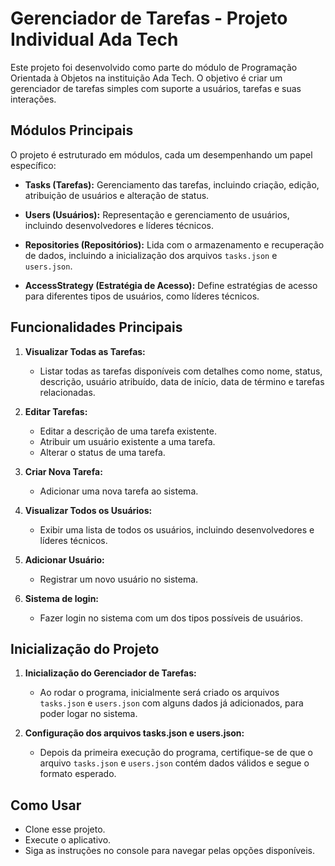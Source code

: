 # Gerenciador de Tarefas - Projeto Individual Ada Tech

Este projeto foi desenvolvido como parte do módulo de Programação Orientada à Objetos na instituição Ada Tech. O objetivo é criar um gerenciador de tarefas simples com suporte a usuários, tarefas e suas interações.

## Módulos Principais

O projeto é estruturado em módulos, cada um desempenhando um papel específico:

- **Tasks (Tarefas):** Gerenciamento das tarefas, incluindo criação, edição, atribuição de usuários e alteração de status.

- **Users (Usuários):** Representação e gerenciamento de usuários, incluindo desenvolvedores e líderes técnicos.

- **Repositories (Repositórios):** Lida com o armazenamento e recuperação de dados, incluindo a inicialização dos arquivos `tasks.json` e `users.json`.

- **AccessStrategy (Estratégia de Acesso):** Define estratégias de acesso para diferentes tipos de usuários, como líderes técnicos.

## Funcionalidades Principais

1. **Visualizar Todas as Tarefas:**
   - Listar todas as tarefas disponíveis com detalhes como nome, status, descrição, usuário atribuído, data de início, data de término e tarefas relacionadas.

2. **Editar Tarefas:**
   - Editar a descrição de uma tarefa existente.
   - Atribuir um usuário existente a uma tarefa.
   - Alterar o status de uma tarefa.

3. **Criar Nova Tarefa:**
   - Adicionar uma nova tarefa ao sistema.

4. **Visualizar Todos os Usuários:**
   - Exibir uma lista de todos os usuários, incluindo desenvolvedores e líderes técnicos.

5. **Adicionar Usuário:**
   - Registrar um novo usuário no sistema.

6. **Sistema de login:**
   - Fazer login no sistema com um dos tipos possíveis de usuários. 

## Inicialização do Projeto

1. **Inicialização do Gerenciador de Tarefas:**
   - Ao rodar o programa, inicialmente será criado os arquivos `tasks.json` e `users.json` com alguns dados já adicionados, para poder logar no sistema.

2. **Configuração dos arquivos tasks.json e users.json:**
   - Depois da primeira execução do programa, certifique-se de que o arquivo `tasks.json` e `users.json` contém dados válidos e segue o formato esperado.



## Como Usar

- Clone esse projeto.
- Execute o aplicativo.
- Siga as instruções no console para navegar pelas opções disponíveis.



